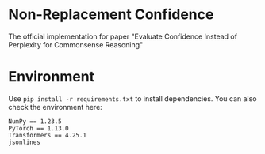 # Non-Replacement Confidence
The official implementation for paper "Evaluate Confidence Instead of Perplexity for Commonsense Reasoning"

# Environment
Use
```pip install -r requirements.txt```
to install dependencies. You can also check the environment here:
```
NumPy == 1.23.5
PyTorch == 1.13.0
Transformers == 4.25.1
jsonlines
```
